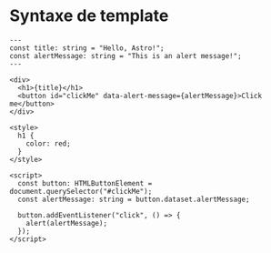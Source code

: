 # Syntaxe de template

<style>
  .shiki {
    font-size: 0.6rem !important;
    line-height: 0.8rem !important;
  }
</style>

```astro {*|1-4|6-9|11-15|17-24|*}
---
const title: string = "Hello, Astro!";
const alertMessage: string = "This is an alert message!";
---

<div>
  <h1>{title}</h1>
  <button id="clickMe" data-alert-message={alertMessage}>Click me</button>
</div>

<style>
  h1 {
    color: red;
  }
</style>

<script>
  const button: HTMLButtonElement = document.querySelector("#clickMe");
  const alertMessage: string = button.dataset.alertMessage;

  button.addEventListener("click", () => {
    alert(alertMessage);
  });
</script>
```

<!--
[click]
- Frontmatter
- JavaScript
- Côté serveur
- Déclarations pas partagées avec le client
- Déclarations sérialisées
- TypeScript supporté

[click]
- HTML
- Standard
- Expressions comme JSX

[click]
- CSS
- Standard
- Scope composant par défaut
- Scope global via `is:global`
- Bundle par défaut (Inline si > 4 Ko)
- Brut via `is:inline`
- Inclus une seule fois si plusieurs éléments

[click]
- Script
- JavaScript
- Côté client
- Déclaration pas partagées avec le serveur
- Bundle par défaut
- Brut via `is:inline`
- TypeScript supporté
- Inclus une seule fois si plusieurs éléments

[click]
-->
